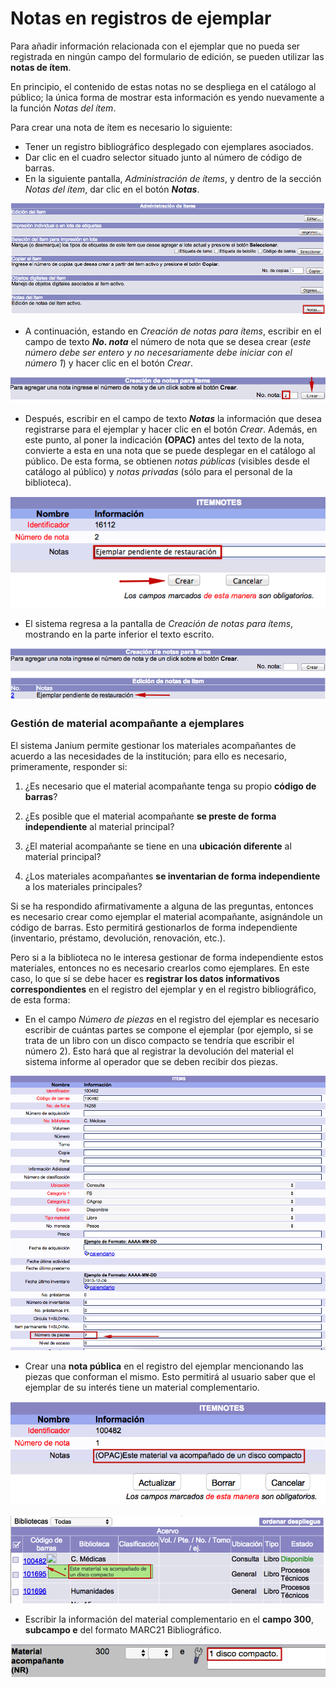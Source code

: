 # Notas en registros de ejemplar

Para añadir información relacionada con el ejemplar que no pueda ser registrada en ningún campo del formulario de edición, se pueden utilizar las **notas de ítem**.

En principio, el contenido de estas notas no se despliega en el catálogo al público; la única forma de mostrar esta información es yendo nuevamente a la función *Notas del ítem*.

Para crear una nota de ítem es necesario lo siguiente:

- Tener un registro bibliográfico desplegado con ejemplares asociados.
- Dar clic en el cuadro selector situado junto al número de código de barras.
- En la siguiente pantalla, *Administración de ítems*, y dentro de la sección *Notas del ítem*, dar clic en el botón ***Notas***.

![](Creacion_notas_items.png)

- A continuación, estando en *Creación de notas para ítems*, escribir en el campo de texto ***No. nota*** el número de nota que se desea crear (_este número debe ser entero y no necesariamente debe iniciar con el número 1_) y hacer clic en el botón *Crear*.

![](Creacion_notas_items2.png)

- Después, escribir en el campo de texto ***Notas*** la información que desea registrarse para el ejemplar y hacer clic en el botón *Crear*. Además, en este punto, al poner la indicación **(OPAC)** antes del texto de la nota, convierte a esta en una nota que se puede desplegar en el catálogo al público. De esta forma, se obtienen _notas públicas_ (visibles desde el catálogo al público) y _notas privadas_ (sólo para el personal de la biblioteca).

![](Creacion_notas_items3.png)

- El sistema regresa a la pantalla de *Creación de notas para ítems*, mostrando en la parte inferior el texto escrito.

![](Creacion_notas_items4.png)

### Gestión de material acompañante a ejemplares

El sistema Janium permite gestionar los materiales acompañantes de acuerdo a las necesidades de la institución; para ello es necesario, primeramente, responder si:

1.  ¿Es necesario que el material acompañante tenga su propio **código de barras**?

2.  ¿Es posible que el material acompañante **se preste de forma independiente** al material principal?

3.  ¿El material acompañante se tiene en una **ubicación diferente** al material principal?

4.  ¿Los materiales acompañantes **se inventarian de forma independiente** a los materiales principales?

Si se ha respondido afirmativamente a alguna de las preguntas, entonces es necesario crear como ejemplar el material acompañante, asignándole un código de barras. Esto permitirá gestionarlos de forma independiente (inventario, préstamo, devolución, renovación, etc.).

Pero si a la biblioteca no le interesa gestionar de forma independiente estos materiales, entonces no es necesario crearlos como ejemplares. En este caso, lo que sí se debe hacer es **registrar los datos informativos correspondientes** en el registro del ejemplar y en el registro bibliográfico, de esta forma:

- En el campo *Número de piezas* en el registro del ejemplar es necesario escribir de cuántas partes se compone el ejemplar (por ejemplo, si se trata de un libro con un disco compacto se tendría que escribir el número 2). Esto hará que al registrar la devolución del material el sistema informe al operador que se deben recibir dos piezas.

![](Material_acompa1.png)

- Crear una **nota pública** en el registro del ejemplar mencionando las piezas que conforman el mismo. Esto permitirá al usuario saber que el ejemplar de su interés tiene un material complementario.

![](Material_acompa2.png)

![](Material_acompa3.png)

- Escribir la información del material complementario en el **campo 300**, **subcampo e** del formato MARC21 Bibliográfico.

![](Material_acompa4.png)